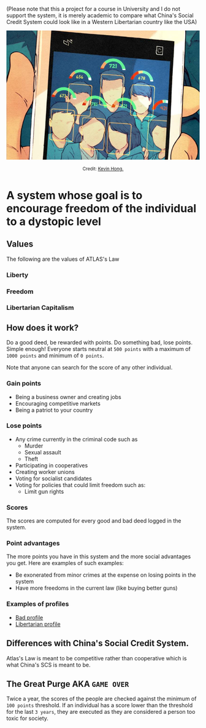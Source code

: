 (Please note that this a project for a course in University and I do not support the system, it is merely academic to compare what China's Social Credit System could look like in a Western Libertarian country like the USA)

![](./scs.jpg)

<p align="center">
 <sup>
  Credit: <a href="https://www.wired.co.uk/article/china-social-credit-system-explained?fbclid=IwAR2ePFC6taSs4e8Hz08zl7LPts2FyBfMKaZ6HNTP-exf77PvHg83M4VsFmM">Kevin Hong.</a>
 </sup>
</p>


# A system whose goal is to encourage freedom of the individual to a dystopic level

## Values
The following are the values of ATLAS's Law

### Liberty
### Freedom
### Libertarian Capitalism

## How does it work?
Do a good deed, be rewarded with points. Do something bad, lose points. Simple enough! Everyone starts neutral at `500 points` with a maximum of `1000 points` and minimum of `0 points`.

Note that anyone can search for the score of any other individual.

### Gain points
* Being a business owner and creating jobs
* Encouraging competitive markets
* Being a patriot to your country

### Lose points
* Any crime currently in the criminal code such as
  * Murder
  * Sexual assault
  * Theft
* Participating in cooperatives
* Creating worker unions
* Voting for socialist candidates
* Voting for policies that could limit freedom such as:
  * Limit gun rights

### Scores
The scores are computed for every good and bad deed logged in the system.

### Point advantages
The more points you have in this system and the more social advantages you get. Here are examples of such examples:
* Be exonerated from minor crimes at the expense on losing points in the system
* Have more freedoms in the current law (like buying better guns)

### Examples of profiles
* [Bad profile](./bad_profile.md)
* [Libertarian profile](./libertarian_profile.md)

## Differences with China's Social Credit System.
Atlas's Law is meant to be competitive rather than cooperative which is what China's SCS is meant to be.

## The Great Purge AKA `GAME OVER`
Twice a year, the scores of the people are checked against the minimum of `100 points` threshold. If an individual has a score lower than the threshold for the last `3 years`, they are executed as they are considered a person too toxic for society.


